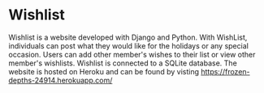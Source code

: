 # Wishlist

Wishlist is a website developed with Django and Python. With WishList, individuals can post what they would like for the holidays or any special occasion. Users can add other member's wishes to their list or view other member's wishlists. Wishlist is connected to a SQLite database. The website is hosted on Heroku and can be found by visting https://frozen-depths-24914.herokuapp.com/

